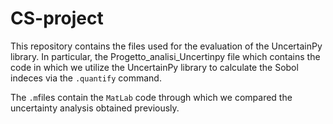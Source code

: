 # CS-project

This repository contains the files used for the evaluation of the UncertainPy library. 
In particular, the Progetto_analisi_Uncertinpy file which contains the code in which we utilize the UncertainPy library to
calculate the Sobol indeces via the ` .quantify ` command. 

The ` .m `files contain the ` MatLab ` code through which we compared the uncertainty analysis obtained previously. 
